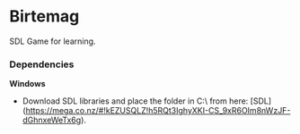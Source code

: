 # Birtemag
SDL Game for learning.

### Dependencies

__Windows__
* Download SDL libraries and place the folder in C:\ from here: [SDL] (https://mega.co.nz/#!kEZUSQLZ!h5RQt3IghyXKI-CS_9xR6OIm8nWzJF-dGhnxeWeTx6g).